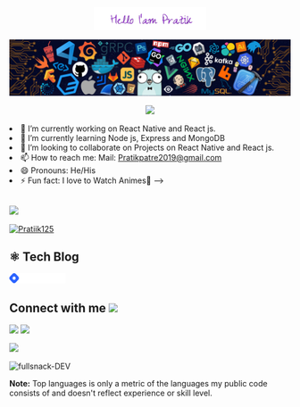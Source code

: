  
 <p align="center"><img width="40%" src="./src/assets/Frame3.png" /></p>
 
 

 <p align="center"><img src="https://raw.githubusercontent.com/KevinPatel04/KevinPatel04/master/header.png"></p>
 
 <p align='center'>
 
 
</p>
<p align="center">
  <a href="https://github.com/DenverCoder1/readme-typing-svg"><img src="https://readme-typing-svg.herokuapp.com?lines=Always%20learning%20new%20things&center=true&width=500&height=50"></a>
</p

- 🔭 I’m currently working on React Native and React js.
- 🌱 I’m currently learning  Node js, Express and MongoDB
- 👯 I’m looking to collaborate on Projects on React Native and React js.
- 📫 How to reach me: Mail: Pratikpatre2019@gmail.com
- 😄 Pronouns: He/His
- ⚡ Fun fact: I love to Watch Animes💖
-->
 </br>
 
 ![](https://komarev.com/ghpvc/?username=fullsnack-DEV&color=blueviolet)
 
 <p align="left"> <a href="https://twitter.com/Pratiik125" target="blank"><img src="https://img.shields.io/twitter/follow/Pratiik125?logo=twitter&style=for-the-badge" alt="Pratiik125" /></a> </p>
 
 ## ⚛️ Tech Blog
 
  <p align="left"> <a  href="https://pratieek.hashnode.dev/" > <img width="20%" height="20%" src="./src/assets/brand-full-white.png" /> </a> </p>
 
 
 ## Connect with me <img src="https://media.giphy.com/media/iY8CRBdQXODJSCERIr/giphy.gif" width="30px">

<p align="center">

<a href="https://www.linkedin.com/in/pratik-patre-2867a1187/"><img src="https://img.shields.io/badge/-Pratik%20Patre-0077B5?style=for-the-badge&logo=Linkedin&logoColor=white"/></a>
<a href="mailto:pratikpatre2019@gmail.com"><img src="https://img.shields.io/badge/-pratikpatre2019@gmail.com-D14836?style=for-the-badge&logo=Gmail&logoColor=white"/></a>

<!-- <a href=""><img src="https://img.shields.io/badge/-name?style=for-the-badge&logo=leetcode&logoColor=white"/></a> -->
<a href="https://twitter.com/Pratiik125"><img src="https://img.shields.io/badge/-Pratiik12504-1DA1F2?style=for-the-badge&logo=twitter&logoColor=white"/></a>
</p>

 

 <img src="https://github-readme-stats.vercel.app/api/top-langs?username=fullsnack-DEV&show_icons=true&locale=en&layout=compact&theme=dark" alt="fullsnack-DEV" height="192px"/>
</p>


 <b>Note:</b> Top languages is only a metric of the languages my public code consists of and doesn't reflect experience or skill level.


    
    


